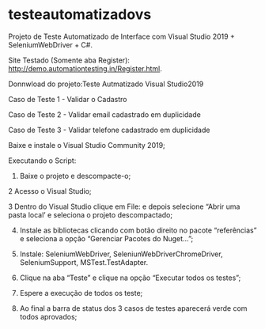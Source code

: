 # testeautomatizadovs
Projeto de Teste Automatizado de Interface com Visual Studio 2019 + SeleniumWebDriver + C#.

Site Testado (Somente aba Register): http://demo.automationtesting.in/Register.html.

Donnwload do projeto:Teste Autmatizado Visual Studio2019

Caso de Teste 1 - Validar o Cadastro 

Caso de Teste 2 - Validar email cadastrado em duplicidade

Caso de Teste 3 - Validar telefone cadastrado em duplicidade

Baixe e instale o Visual Studio Community 2019;

Executando o Script:

1. Baixe o projeto e descompacte-o; 

2 Acesso o Visual Studio;

3 Dentro do Visual Studio clique em File: e depois selecione “Abrir uma pasta local’ e seleciona o projeto descompactado;

4. Instale as bibliotecas clicando com botão direito no pacote “referências”  e seleciona a opção “Gerenciar Pacotes do Nuget…”;

5. Instale: SeleniumWebDriver, SeleniunWebDriverChromeDriver, SeleniumSupport, MSTest.TestAdapter.

6. Clique na aba “Teste” e clique na opção “Executar todos os testes”;

7. Espere a execução de todos os teste;

8. Ao final a barra de status dos 3 casos de testes aparecerá verde com todos aprovados;
